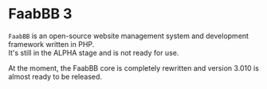 FaabBB 3
============================================================
`FaabBB` is an open-source website management system and development framework written in PHP.  
It's still in the ALPHA stage and is not ready for use.

At the moment, the FaabBB core is completely rewritten and version 3.010 is almost ready to be released. 